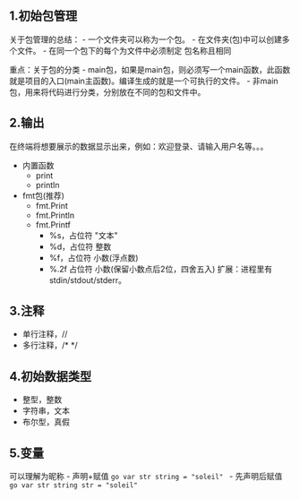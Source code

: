 ## 1.初始包管理
关于包管理的总结：
    - 一个文件夹可以称为一个包。
    - 在文件夹(包)中可以创建多个文件。
    - 在同一个包下的每个为文件中必须制定 包名称且相同

重点：关于包的分类
    - main包，如果是main包，则必须写一个main函数，此函数就是项目的入口(main主函数)。编译生成的就是一个可执行的文件。
    - 非main包，用来将代码进行分类，分别放在不同的包和文件中。

## 2.输出
在终端将想要展示的数据显示出来，例如：欢迎登录、请输入用户名等。。。
- 内置函数
    - print
    - println
- fmt包(推荐)
    - fmt.Print
    - fmt.Println
    - fmt.Printf
        - %s，占位符 "文本"
        - %d，占位符 整数
        - %f，占位符 小数(浮点数)
        - %.2f 占位符 小数(保留小数点后2位，四舍五入)
扩展：进程里有stdin/stdout/stderr。

## 3.注释
- 单行注释，//
- 多行注释，/* */

## 4.初始数据类型
- 整型，整数
- 字符串，文本
- 布尔型，真假

## 5.变量
可以理解为昵称
    - 声明+赋值
    ```go
        var str string = "soleil"
    ```
    - 先声明后赋值
    ```go
        var str string
        str = "soleil"
    ```